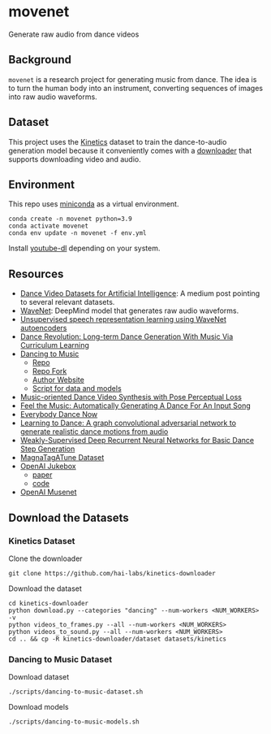 # movenet

Generate raw audio from dance videos


## Background

`movenet` is a research project for generating music from dance. The idea
is to turn the human body into an instrument, converting sequences of images
into raw audio waveforms.

## Dataset

This project uses the [Kinetics](https://deepmind.com/research/open-source/kinetics)
dataset to train the dance-to-audio generation model because it conveniently
comes with a [downloader](https://github.com/Showmax/kinetics-downloader) that
supports downloading video and audio.


## Environment

This repo uses [miniconda](https://docs.conda.io/en/latest/miniconda.html)
as a virtual environment.

```
conda create -n movenet python=3.9
conda activate movenet
conda env update -n movenet -f env.yml
```

Install [youtube-dl](https://github.com/ytdl-org/youtube-dl) depending on your
system.

## Resources

- [Dance Video Datasets for Artificial Intelligence](https://markgituma.medium.com/dance-video-datasets-for-artificial-intelligence-6c0a77f2b929):
  A medium post pointing to several relevant datasets.
- [WaveNet](https://arxiv.org/abs//1609.03499): DeepMind model that generates raw audio waveforms.
- [Unsupervised speech representation learning using WaveNet autoencoders](https://arxiv.org/abs/1901.08810)
- [Dance Revolution: Long-term Dance Generation With Music Via Curriculum Learning](https://arxiv.org/pdf/2006.06119v6.pdf)
- [Dancing to Music](https://arxiv.org/pdf/1911.02001v1.pdf)
  - [Repo](https://github.com/NVlabs/Dancing2Music)
  - [Repo Fork](https://github.com/cosmicBboy/Dancing2Music)
  - [Author Website](https://vllab.ucmerced.edu/hylee/)
  - [Script for data and models](https://vllab.ucmerced.edu/hylee/Dancing2Music/script.txt)
- [Music-oriented Dance Video Synthesis with Pose Perceptual Loss](https://arxiv.org/pdf/1912.06606v1.pdf)
- [Feel the Music: Automatically Generating A Dance For An Input Song](https://arxiv.org/pdf/2006.11905v2.pdf)
- [Everybody Dance Now](https://arxiv.org/pdf/1808.07371v2.pdf)
- [Learning to Dance: A graph convolutional adversarial network to generate realistic dance motions from audio](https://arxiv.org/pdf/2011.12999v2.pdf)
- [Weakly-Supervised Deep Recurrent Neural Networks for Basic Dance Step Generation](https://arxiv.org/pdf/1807.01126v3.pdf)
- [MagnaTagATune Dataset](https://mirg.city.ac.uk/codeapps/the-magnatagatune-dataset)
- [OpenAI Jukebox](https://openai.com/blog/jukebox/)
   - [paper](https://arxiv.org/abs/2005.00341)
   - [code](https://github.com/openai/jukebox/)
- [OpenAI Musenet](https://openai.com/blog/musenet/)


## Download the Datasets

### Kinetics Dataset


Clone the downloader
```
git clone https://github.com/hai-labs/kinetics-downloader
```

Download the dataset
```
cd kinetics-downloader
python download.py --categories "dancing" --num-workers <NUM_WORKERS> -v
python videos_to_frames.py --all --num-workers <NUM_WORKERS>
python videos_to_sound.py --all --num-workers <NUM_WORKERS>
cd .. && cp -R kinetics-downloader/dataset datasets/kinetics
```

### Dancing to Music Dataset

Download dataset

```
./scripts/dancing-to-music-dataset.sh
```

Download models

```
./scripts/dancing-to-music-models.sh
```
